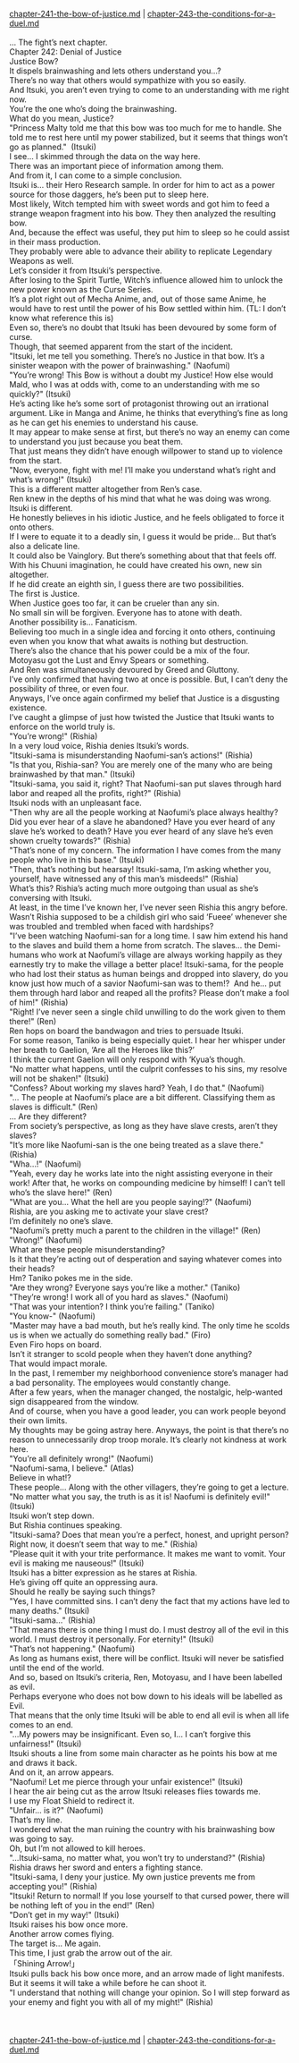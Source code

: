 [chapter-241-the-bow-of-justice.md](./chapter-241-the-bow-of-justice.md) | [chapter-243-the-conditions-for-a-duel.md](./chapter-243-the-conditions-for-a-duel.md) <br/>
<br/>
… The fight’s next chapter.<br/>
Chapter 242: Denial of Justice<br/>
Justice Bow?<br/>
It dispels brainwashing and lets others understand you…?<br/>
There’s no way that others would sympathize with you so easily.<br/>
And Itsuki, you aren’t even trying to come to an understanding with me right now.<br/>
You’re the one who’s doing the brainwashing.<br/>
What do you mean, Justice?<br/>
"Princess Malty told me that this bow was too much for me to handle. She told me to rest here until my power stabilized, but it seems that things won’t go as planned."  (Itsuki)<br/>
I see… I skimmed through the data on the way here.<br/>
There was an important piece of information among them.<br/>
And from it, I can come to a simple conclusion.<br/>
Itsuki is… their Hero Research sample. In order for him to act as a power source for those daggers, he’s been put to sleep here.<br/>
Most likely, Witch tempted him with sweet words and got him to feed a strange weapon fragment into his bow. They then analyzed the resulting bow.<br/>
And, because the effect was useful, they put him to sleep so he could assist in their mass production.<br/>
They probably were able to advance their ability to replicate Legendary Weapons as well.<br/>
Let’s consider it from Itsuki’s perspective.<br/>
After losing to the Spirit Turtle, Witch’s influence allowed him to unlock the new power known as the Curse Series.<br/>
It’s a plot right out of Mecha Anime, and, out of those same Anime, he would have to rest until the power of his Bow settled within him. (TL: I don’t know what reference this is)<br/>
Even so, there’s no doubt that Itsuki has been devoured by some form of curse.<br/>
Though, that seemed apparent from the start of the incident.<br/>
"Itsuki, let me tell you something. There’s no Justice in that bow. It’s a sinister weapon with the power of brainwashing." (Naofumi)<br/>
"You’re wrong! This Bow is without a doubt my Justice! How else would Mald, who I was at odds with, come to an understanding with me so quickly?" (Itsuki)<br/>
He’s acting like he’s some sort of protagonist throwing out an irrational argument. Like in Manga and Anime, he thinks that everything’s fine as long as he can get his enemies to understand his cause.<br/>
It may appear to make sense at first, but there’s no way an enemy can come to understand you just because you beat them.<br/>
That just means they didn’t have enough willpower to stand up to violence from the start.<br/>
"Now, everyone, fight with me! I’ll make you understand what’s right and what’s wrong!" (Itsuki)<br/>
This is a different matter altogether from Ren’s case.<br/>
Ren knew in the depths of his mind that what he was doing was wrong. Itsuki is different.<br/>
He honestly believes in his idiotic Justice, and he feels obligated to force it onto others.<br/>
If I were to equate it to a deadly sin, I guess it would be pride… But that’s also a delicate line.<br/>
It could also be Vainglory. But there’s something about that that feels off.<br/>
With his Chuuni imagination, he could have created his own, new sin altogether.<br/>
If he did create an eighth sin, I guess there are two possibilities.<br/>
The first is Justice.<br/>
When Justice goes too far, it can be crueler than any sin.<br/>
No small sin will be forgiven. Everyone has to atone with death.<br/>
Another possibility is… Fanaticism.<br/>
Believing too much in a single idea and forcing it onto others, continuing even when you know that what awaits is nothing but destruction.<br/>
There’s also the chance that his power could be a mix of the four.<br/>
Motoyasu got the Lust and Envy Spears or something.<br/>
And Ren was simultaneously devoured by Greed and Gluttony.<br/>
I’ve only confirmed that having two at once is possible. But, I can’t deny the possibility of three, or even four.<br/>
Anyways, I’ve once again confirmed my belief that Justice is a disgusting existence.<br/>
I’ve caught a glimpse of just how twisted the Justice that Itsuki wants to enforce on the world truly is.<br/>
"You’re wrong!" (Rishia)<br/>
In a very loud voice, Rishia denies Itsuki’s words.<br/>
"Itsuki-sama is misunderstanding Naofumi-san’s actions!" (Rishia)<br/>
"Is that you, Rishia-san? You are merely one of the many who are being brainwashed by that man." (Itsuki)<br/>
"Itsuki-sama, you said it, right? That Naofumi-san put slaves through hard labor and reaped all the profits, right?" (Rishia)<br/>
Itsuki nods with an unpleasant face.<br/>
"Then why are all the people working at Naofumi’s place always healthy? Did you ever hear of a slave he abandoned? Have you ever heard of any slave he’s worked to death? Have you ever heard of any slave he’s even shown cruelty towards?" (Rishia)<br/>
"That’s none of my concern. The information I have comes from the many people who live in this base." (Itsuki)<br/>
"Then, that’s nothing but hearsay! Itsuki-sama, I’m asking whether you, yourself, have witnessed any of this man’s misdeeds!" (Rishia)<br/>
What’s this? Rishia’s acting much more outgoing than usual as she’s conversing with Itsuki.<br/>
At least, in the time I’ve known her, I’ve never seen Rishia this angry before.<br/>
Wasn’t Rishia supposed to be a childish girl who said ‘Fueee’ whenever she was troubled and trembled when faced with hardships?<br/>
"I’ve been watching Naofumi-san for a long time. I saw him extend his hand to the slaves and build them a home from scratch. The slaves… the Demi-humans who work at Naofumi’s village are always working happily as they earnestly try to make the village a better place! Itsuki-sama, for the people who had lost their status as human beings and dropped into slavery, do you know just how much of a savior Naofumi-san was to them!?  And he… put them through hard labor and reaped all the profits? Please don’t make a fool of him!" (Rishia)<br/>
"Right! I’ve never seen a single child unwilling to do the work given to them there!" (Ren)<br/>
Ren hops on board the bandwagon and tries to persuade Itsuki.<br/>
For some reason, Taniko is being especially quiet. I hear her whisper under her breath to Gaelion, ‘Are all the Heroes like this?’<br/>
I think the current Gaelion will only respond with ‘Kyua’s though.<br/>
"No matter what happens, until the culprit confesses to his sins, my resolve will not be shaken!" (Itsuki)<br/>
"Confess? About working my slaves hard? Yeah, I do that." (Naofumi)<br/>
"… The people at Naofumi’s place are a bit different. Classifying them as slaves is difficult." (Ren)<br/>
… Are they different?<br/>
From society’s perspective, as long as they have slave crests, aren’t they slaves?<br/>
"It’s more like Naofumi-san is the one being treated as a slave there." (Rishia)<br/>
"Wha…!" (Naofumi)<br/>
"Yeah, every day he works late into the night assisting everyone in their work! After that, he works on compounding medicine by himself! I can’t tell who’s the slave here!" (Ren)<br/>
"What are you… What the hell are you people saying!?" (Naofumi)<br/>
Rishia, are you asking me to activate your slave crest?<br/>
I’m definitely no one’s slave.<br/>
"Naofumi’s pretty much a parent to the children in the village!" (Ren)<br/>
"Wrong!" (Naofumi)<br/>
What are these people misunderstanding?<br/>
Is it that they’re acting out of desperation and saying whatever comes into their heads?<br/>
Hm? Taniko pokes me in the side.<br/>
"Are they wrong? Everyone says you’re like a mother." (Taniko)<br/>
"They’re wrong! I work all of you hard as slaves." (Naofumi)<br/>
"That was your intention? I think you’re failing." (Taniko)<br/>
"You know-" (Naofumi)<br/>
"Master may have a bad mouth, but he’s really kind. The only time he scolds us is when we actually do something really bad." (Firo)<br/>
Even Firo hops on board.<br/>
Isn’t it stranger to scold people when they haven’t done anything?<br/>
That would impact morale.<br/>
In the past, I remember my neighborhood convenience store’s manager had a bad personality. The employees would constantly change.<br/>
After a few years, when the manager changed, the nostalgic, help-wanted sign disappeared from the window.<br/>
And of course, when you have a good leader, you can work people beyond their own limits.<br/>
My thoughts may be going astray here. Anyways, the point is that there’s no reason to unnecessarily drop troop morale. It’s clearly not kindness at work here.<br/>
"You’re all definitely wrong!" (Naofumi)<br/>
"Naofumi-sama, I believe." (Atlas)<br/>
Believe in what!?<br/>
These people… Along with the other villagers, they’re going to get a lecture.<br/>
"No matter what you say, the truth is as it is! Naofumi is definitely evil!" (Itsuki)<br/>
Itsuki won’t step down.<br/>
But Rishia continues speaking.<br/>
"Itsuki-sama? Does that mean you’re a perfect, honest, and upright person? Right now, it doesn’t seem that way to me." (Rishia)<br/>
"Please quit it with your trite performance. It makes me want to vomit. Your evil is making me nauseous!" (Itsuki)<br/>
Itsuki has a bitter expression as he stares at Rishia.<br/>
He’s giving off quite an oppressing aura.<br/>
Should he really be saying such things?<br/>
"Yes, I have committed sins. I can’t deny the fact that my actions have led to many deaths." (Itsuki)<br/>
"Itsuki-sama…" (Rishia)<br/>
"That means there is one thing I must do. I must destroy all of the evil in this world. I must destroy it personally. For eternity!" (Itsuki)<br/>
"That’s not happening." (Naofumi)<br/>
As long as humans exist, there will be conflict. Itsuki will never be satisfied until the end of the world.<br/>
And so, based on Itsuki’s criteria, Ren, Motoyasu, and I have been labelled as evil.<br/>
Perhaps everyone who does not bow down to his ideals will be labelled as Evil.<br/>
That means that the only time Itsuki will be able to end all evil is when all life comes to an end.<br/>
"…My powers may be insignificant. Even so, I… I can’t forgive this unfairness!" (Itsuki)<br/>
Itsuki shouts a line from some main character as he points his bow at me and draws it back.<br/>
And on it, an arrow appears.<br/>
"Naofumi! Let me pierce through your unfair existence!" (Itsuki)<br/>
I hear the air being cut as the arrow Itsuki releases flies towards me.<br/>
I use my Float Shield to redirect it.<br/>
"Unfair… is it?" (Naofumi)<br/>
That’s my line.<br/>
I wondered what the man ruining the country with his brainwashing bow was going to say.<br/>
Oh, but I’m not allowed to kill heroes.<br/>
"…Itsuki-sama, no matter what, you won’t try to understand?" (Rishia)<br/>
Rishia draws her sword and enters a fighting stance.<br/>
"Itsuki-sama, I deny your justice. My own justice prevents me from accepting you!" (Rishia)<br/>
"Itsuki! Return to normal! If you lose yourself to that cursed power, there will be nothing left of you in the end!" (Ren)<br/>
"Don’t get in my way!" (Itsuki)<br/>
Itsuki raises his bow once more.<br/>
Another arrow comes flying.<br/>
The target is… Me again.<br/>
This time, I just grab the arrow out of the air.<br/>
「Shining Arrow!」<br/>
Itsuki pulls back his bow once more, and an arrow made of light manifests.<br/>
But it seems it will take a while before he can shoot it.<br/>
"I understand that nothing will change your opinion. So I will step forward as your enemy and fight you with all of my might!" (Rishia)<br/>
<br/>
<br/> <br/>
[chapter-241-the-bow-of-justice.md](./chapter-241-the-bow-of-justice.md) | [chapter-243-the-conditions-for-a-duel.md](./chapter-243-the-conditions-for-a-duel.md) <br/>
